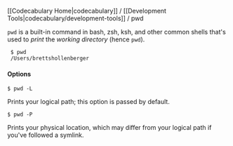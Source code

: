 [[Codecabulary Home|codecabulary]] / [[Development Tools|codecabulary/development-tools]] / pwd

<!-- ---title: pwd -->

`pwd` is a built-in command in bash, zsh, ksh, and other common shells that's used to _print_ the _working directory_ (hence `pwd`).

	 $ pwd
	 /Users/brettshollenberger
	 
#### Options

	$ pwd -L
	
Prints your logical path; this option is passed by default.

	$ pwd -P
	
Prints your physical location, which may differ from your logical path if you've followed a symlink.
